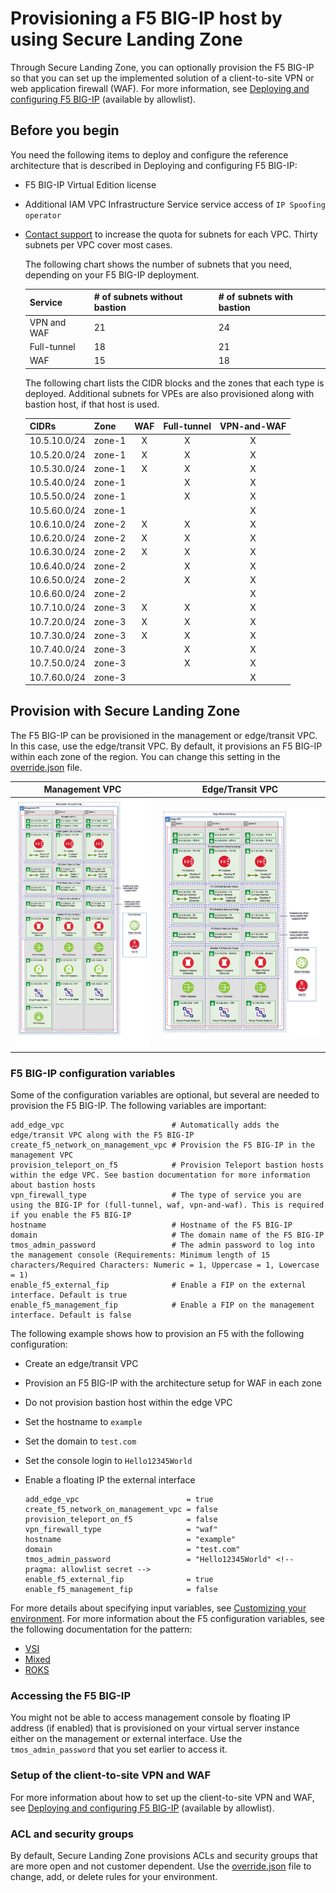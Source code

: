 # Provisioning a F5 BIG-IP host by using Secure Landing Zone

Through Secure Landing Zone, you can optionally provision the F5 BIG-IP so that you can set up the implemented solution of a client-to-site VPN or web application firewall (WAF). For more information, see [Deploying and configuring F5 BIG-IP](https://cloud.ibm.com/docs/allowlist/framework-financial-services?topic=framework-financial-services-vpc-architecture-connectivity-f5-tutorial) (available by allowlist).

## Before you begin

You need the following items to deploy and configure the reference architecture that is described in Deploying and configuring F5 BIG-IP:

- F5 BIG-IP Virtual Edition license
- Additional IAM VPC Infrastructure Service service access of `IP Spoofing operator`
- [Contact support](https://cloud.ibm.com/unifiedsupport/cases/form) to increase the quota for subnets for each VPC. Thirty subnets per VPC cover most cases.

    The following chart shows the number of subnets that you need, depending on your F5 BIG-IP deployment.

    | Service     | # of subnets without bastion | # of subnets with bastion |
    | ----------- | ---------------------------- | ------------------------- |
    | VPN and WAF | 21                           | 24                        |
    | Full-tunnel | 18                           | 21
    | WAF         | 15                           | 18

    The following chart lists the CIDR blocks and the zones that each type is deployed. Additional subnets for VPEs are also provisioned along with bastion host, if that host is used.

    | CIDRs        | Zone        | WAF    | Full-tunnel    | VPN-and-WAF    |
    | ------------ | ----------- | :----: | :------------: | :------------: |
    | 10.5.10.0/24 | zone-1      | X      | X              | X              |
    | 10.5.20.0/24 | zone-1      | X      | X              | X              |
    | 10.5.30.0/24 | zone-1      | X      | X              | X              |
    | 10.5.40.0/24 | zone-1      |        | X              | X              |
    | 10.5.50.0/24 | zone-1      |        | X              | X              |
    | 10.5.60.0/24 | zone-1      |        |                | X              |
    | 10.6.10.0/24 | zone-2      | X      | X              | X              |
    | 10.6.20.0/24 | zone-2      | X      | X              | X              |
    | 10.6.30.0/24 | zone-2      | X      | X              | X              |
    | 10.6.40.0/24 | zone-2      |        | X              | X              |
    | 10.6.50.0/24 | zone-2      |        | X              | X              |
    | 10.6.60.0/24 | zone-2      |        |                | X              |
    | 10.7.10.0/24 | zone-3      | X      | X              | X              |
    | 10.7.20.0/24 | zone-3      | X      | X              | X              |
    | 10.7.30.0/24 | zone-3      | X      | X              | X              |
    | 10.7.40.0/24 | zone-3      |        | X              | X              |
    | 10.7.50.0/24 | zone-3      |        | X              | X              |
    | 10.7.60.0/24 | zone-3      |        |                | X              |

## Provision with Secure Landing Zone

The F5 BIG-IP can be provisioned in the management or edge/transit VPC. In this case, use the edge/transit VPC. By default, it provisions an F5 BIG-IP within each zone of the region. You can change this setting in the [override.json](../../README.md#using-overridejson) file.

| Management VPC                               | Edge/Transit VPC              |
| -------------------------------------------- | ----------------------------- |
| ![Management](../images/f5-management.png)   | ![Edge](../images/edge-f5.png)|

### F5 BIG-IP configuration variables

Some of the configuration variables are optional, but several are needed to provision the F5 BIG-IP. The following variables are important:

```
add_edge_vpc                        # Automatically adds the edge/transit VPC along with the F5 BIG-IP
create_f5_network_on_management_vpc # Provision the F5 BIG-IP in the management VPC
provision_teleport_on_f5            # Provision Teleport bastion hosts within the edge VPC. See bastion documentation for more information about bastion hosts
vpn_firewall_type                   # The type of service you are using the BIG-IP for (full-tunnel, waf, vpn-and-waf). This is required if you enable the F5 BIG-IP
hostname                            # Hostname of the F5 BIG-IP
domain                              # The domain name of the F5 BIG-IP
tmos_admin_password                 # The admin password to log into the management console (Requirements: Minimum length of 15 characters/Required Characters: Numeric = 1, Uppercase = 1, Lowercase = 1)
enable_f5_external_fip              # Enable a FIP on the external interface. Default is true
enable_f5_management_fip            # Enable a FIP on the management interface. Default is false
```

The following example shows how to provision an F5 with the following configuration:

- Create an edge/transit VPC
- Provision an F5 BIG-IP with the architecture setup for WAF in each zone
- Do not provision bastion host within the edge VPC
- Set the hostname to `example`
- Set the domain to `test.com`
- Set the console login to `Hello12345World`
- Enable a floating IP the external interface

   ```
   add_edge_vpc                        = true
   create_f5_network_on_management_vpc = false
   provision_teleport_on_f5            = false
   vpn_firewall_type                   = "waf"
   hostname                            = "example"
   domain                              = "test.com"
   tmos_admin_password                 = "Hello12345World" <!-- pragma: allowlist secret -->
   enable_f5_external_fip              = true
   enable_f5_management_fip            = false
   ```

For more details about specifying input variables, see [Customizing your environment](../../README.md#customizing-your-environment). For more information about the F5 configuration variables, see the following documentation for the pattern:

- [VSI](../../patterns/vsi#module-variables)
- [Mixed](../../patterns/mixed#module-variables)
- [ROKS](../../patterns/roks#module-variables)

### Accessing the F5 BIG-IP

You might not be able to access management console by floating IP address (if enabled) that is provisioned on your virtual server instance either on the management or external interface. Use the `tmos_admin_password` that you set earlier to access it.

### Setup of the client-to-site VPN and WAF

For more information about how to set up the client-to-site VPN and WAF, see [Deploying and configuring F5 BIG-IP](https://cloud.ibm.com/docs/allowlist/framework-financial-services?topic=framework-financial-services-vpc-architecture-connectivity-f5-tutorial) (available by allowlist).

### ACL and security groups

By default, Secure Landing Zone provisions ACLs and security groups that are more open and not customer dependent. Use the [override.json](../../README.md#using-overridejson) file to change, add, or delete rules for your environment.
